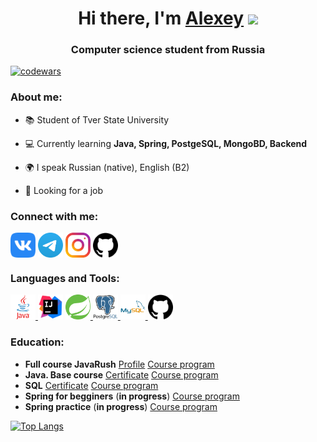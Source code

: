 <h1 align="center">Hi there, I'm <a href="https://github.com/RUMirNul/" target="_blank">Alexey</a> <img
src="https://github.com/blackcater/blackcater/raw/main/images/Hi.gif" height="32" /></h1>
<h3 align="center">Computer science student from Russia</h3> 

[![codewars](https://www.codewars.com/users/RUMirNul/badges/small)](https://www.codewars.com/users/RUMirNul)
### About me:

- 📚 Student of Tver State University

- 💻 Currently learning **Java, Spring, PostgeSQL, MongoBD, Backend**

- 🌍 I speak Russian (native), English (B2)

- 🔮 Looking for a job

### Connect with me:
<p align="left">
  <a href="https://t.me/RuMirNul" target="blank"><img align="center" src="https://raw.githubusercontent.com/RUMirNul/RUMirNul/4a3e854bd9829b789e682d9ad00ec248ff8f09df/icons/VK.svg" alt="RuMirNul" height="40" width="40" /></a>
  <a href="https://vk.com/rumirnul" target="blank"><img align="center" src="https://raw.githubusercontent.com/RUMirNul/RUMirNul/5a8fdf67758eccdcfbb715315580be4f5144d2d0/icons/Telegram.svg" alt="RuMirNul" height="40" width="40" /></a>
  <a href="https://instagram.com/alex_notshy" target="blank"><img align="center" src="https://raw.githubusercontent.com/RUMirNul/RUMirNul/2b5f0f9c7ddce7ad9b60738ef538aebcc4f4d9ca/icons/Instagram.svg" alt="alex_notshy" height="40" width="40" /></a>
  <a href="https://github.com/RuMirNul" target="blank"><img align="center" src="https://raw.githubusercontent.com/RUMirNul/RUMirNul/a45d66350da24e3f61e2aefedf952376385e14df/icons/GitHub.svg" alt="RuMirNul" height="40" width="40" /></a>
  
</p>

### Languages and Tools:
<p align="left"> 
<a href="https://javarush.ru/users/2783728" target="_blank" rel="noreferrer"> <img src="https://raw.githubusercontent.com/RUMirNul/RUMirNul/4a3e854bd9829b789e682d9ad00ec248ff8f09df/icons/Java.svg" alt="Java" width="40" height="40"/> </a>  
  <a href="https://www.jetbrains.com/idea/" target="_blank" rel="noreferrer"> <img src="https://raw.githubusercontent.com/RUMirNul/RUMirNul/4a3e854bd9829b789e682d9ad00ec248ff8f09df/icons/IntelliJ_IDEA.svg" alt="IntelliJ_IDEA" width="40" height="40"/></a> 
  <a href="https://spring.io/" target="_blank" rel="noreferrer"> <img src="https://raw.githubusercontent.com/RUMirNul/RUMirNul/a15c53008be38630442296ea0ee98f2cd511d15f/icons/Spring.svg" alt="Spring" width="40" height="40"/> </a>  
  <a href="https://www.postgresql.org" target="_blank" rel="noreferrer"> <img src="https://raw.githubusercontent.com/devicons/devicon/master/icons/postgresql/postgresql-original-wordmark.svg" alt="PostgreSQL" width="40" height="40"/> </a> 
  <a href="https://www.mysql.com/" target="_blank" rel="noreferrer"> <img src="https://raw.githubusercontent.com/RUMirNul/RUMirNul/a15c53008be38630442296ea0ee98f2cd511d15f/icons/MySQL.svg" alt="MySQL" width="40" height="40"/> </a>
  <a href="https://www.github.com/" target="_blank" rel="noreferrer"> <img src="https://raw.githubusercontent.com/RUMirNul/RUMirNul/a45d66350da24e3f61e2aefedf952376385e14df/icons/GitHub.svg" alt="GitHub" width="40" height="40"/> </a> 
</p>

### Education:    
- **Full course JavaRush**  [Profile](https://javarush.ru/users/2783728)  [Course program](https://javarush.ru/quests)
- **Java. Base course**  [Certificate](https://stepik.org/cert/1501555)  [Course program](https://stepik.org/course/187/syllabus)
- **SQL**  [Certificate](https://stepik.org/cert/1522752)  [Course program](https://stepik.org/course/63054/syllabus)
- **Spring for begginers** (**in progress**)  [Course program](https://www.udemy.com/course/spring-framework/)
- **Spring practice** (**in progress**)  [Course program](https://www.udemy.com/course/jee-my-resume/)


[![Top Langs](https://github-readme-stats.vercel.app/api/top-langs/?username=RuMirNul)](https://RuMirNul)

